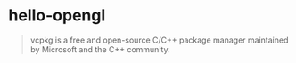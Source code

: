 # hello-opengl

> vcpkg is a free and open-source C/C++ package manager maintained by Microsoft and the C++ community.
